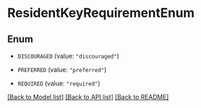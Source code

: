 # ResidentKeyRequirementEnum

## Enum


* `DISCOURAGED` (value: `"discouraged"`)

* `PREFERRED` (value: `"preferred"`)

* `REQUIRED` (value: `"required"`)


[[Back to Model list]](../README.md#documentation-for-models) [[Back to API list]](../README.md#documentation-for-api-endpoints) [[Back to README]](../README.md)


